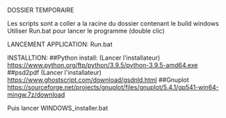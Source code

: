 DOSSIER TEMPORAIRE

Les scripts sont a coller a la racine du dossier contenant le build windows
Utiliser Run.bat pour lancer le programme (double clic)

LANCEMENT APPLICATION:
Run.bat

INSTALLTION:
##Python install: (Lancer l'installateur)
https://www.python.org/ftp/python/3.9.5/python-3.9.5-amd64.exe
##psd2pdf (Lancer l'installateur)
https://www.ghostscript.com/download/gsdnld.html
##Gnuplot
https://sourceforge.net/projects/gnuplot/files/gnuplot/5.4.1/gp541-win64-mingw.7z/download

Puis lancer WINDOWS_installer.bat
